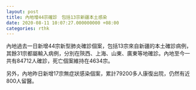 ```yaml
---
layout: post
title: 內地增44宗確診　包括13宗新疆本土感染
date: 2020-08-11 10:07:27.000000000 +08:00
categories: rthk
---
```


內地過去一日新增44宗新型肺炎確診個案，包括13宗來自新疆的本土確診病例，其餘31宗都屬輸入病例，分別在陝西、上海、山東、廣東等地確診。內地至今一共有84712人確診，死亡個案維持在4634宗。

另外，內地昨日新增17宗無症狀感染個案，累計79200多人康復出院，仍然有近800人留醫。
